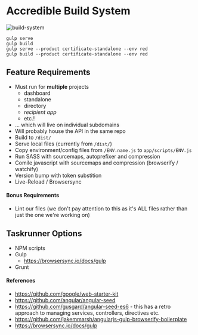 # Accredible Build System

![build-system](https://user-images.githubusercontent.com/46879/29873216-7976ba40-8d8a-11e7-8ab6-fc63882a597d.gif)

```shell
gulp serve
gulp build
gulp serve --product certificate-standalone --env red
gulp build --product certificate-standalone --env red
```

## Feature Requirements

* Must run for **multiple** projects
    * dashboard
    * standalone
    * directory
    * _recipient app_
    * etc.!
* ... which will live on individual subdomains
* Will probably house the API in the same repo
* Build to `/dist/`
* Serve local files (currently from `/dist/`)
* Copy environment/config files from `/ENV.name.js` to `app/scripts/ENV.js`
* Run SASS with sourcemaps, autoprefixer and compression
* Comile javascript with sourcemaps and compression (browserify / watchify)
* Version bump with token substition
* Live-Reload / Browsersync

#### Bonus Requirements

* Lint our files (we don't pay attention to this as it's ALL files rather than just the one we're working on)

## Taskrunner Options

* NPM scripts
* Gulp
    * https://browsersync.io/docs/gulp
* Grunt

#### References

* https://github.com/google/web-starter-kit
* https://github.com/angular/angular-seed
* https://github.com/gusgard/angular-seed-es6 - this has a retro approach to managing services, controllers, directives etc.
* https://github.com/jakemmarsh/angularjs-gulp-browserify-boilerplate
* https://browsersync.io/docs/gulp